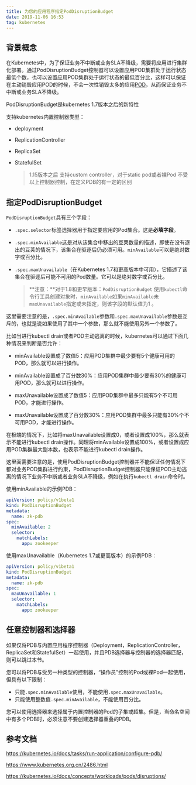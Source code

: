 ```yaml
---
title: 为您的应用程序指定PodDisruptionBudget
date: 2019-11-06 16:53
tag: kubernetes
---
```


## 背景概念

在Kubernetes中，为了保证业务不中断或业务SLA不降级，需要将应用进行集群化部署。通过PodDisruptionBudget控制器可以设置应用POD集群处于运行状态最低个数，也可以设置应用POD集群处于运行状态的最低百分比，这样可以保证在主动销毁应用POD的时候，不会一次性销毁太多的应用[POD](https://www.kubernetes.org.cn/kubernetes-pod)，从而保证业务不中断或业务SLA不降级。

PodDisruptionBudget是kubernetes 1.7版本之后的新特性

支持kubernetes内置控制器类型：

- deployment

- ReplicationController

- ReplicaSet

- StatefulSet

  > 1.15版本之后 支持custom controller，对于static pod或者裸Pod 不受以上控制器控制，在定义PDB的有一定的区别

## 指定PodDisruptionBudget

`PodDisruptionBudget`具有三个字段：

- `.spec.selector`标签选择器用于指定要应用的Pod集合。这是**必填字段**。

- `.spec.minAvailable`这是对从该集合中移出的豆荚数量的描述，即使在没有逐出的豆荚的情况下，该集合在驱逐后仍必须可用。`minAvailable`可以是绝对数字或百分比。

- `.spec.maxUnavailable`（在Kubernetes 1.7和更高版本中可用），它描述了该集合在驱逐后可能不可用的Pod数量。它可以是绝对数字或百分比。

  > **注意：**对于1.8和更早版本：`PodDisruptionBudget` 使用`kubectl`命令行工具创建对象时，`minAvailable`如果`minAvailable`未`maxUnavailable`指定或未指定，则该字段的默认值为1 。

这里需要注意的是，`.spec.minAvailable`参数和`.spec.maxUnavailable`参数是互斥的，也就是说如果使用了其中一个参数，那么就不能使用另外一个参数了。

比如当进行kubectl drain或者POD主动逃离的时候，kubernetes可以通过下面几种情况来判断是否允许：

- minAvailable设置成了数值5：应用POD集群中最少要有5个健康可用的POD，那么就可以进行操作。

- minAvailable设置成了百分数30%：应用POD集群中最少要有30%的健康可用POD，那么就可以进行操作。

- maxUnavailable设置成了数值5：应用POD集群中最多只能有5个不可用POD，才能进行操作。

- maxUnavailable设置成了百分数30%：应用POD集群中最多只能有30%个不可用POD，才能进行操作。

在极端的情况下，比如将maxUnavailable设置成0，或者设置成100%，那么就表示不能进行kubectl drain操作。同理将minAvailable设置成100%，或者设置成应用POD集群最大副本数，也表示不能进行kubectl drain操作。

这里面需要注意的是，使用PodDisruptionBudget控制器并不能保证任何情况下都对业务POD集群进行约束，PodDisruptionBudget控制器只能保证POD主动逃离的情况下业务不中断或者业务SLA不降级，例如在执行`kubectl drain`命令时。

使用minAvailable的示例PDB：

```yaml
apiVersion: policy/v1beta1
kind: PodDisruptionBudget
metadata:
  name: zk-pdb
spec:
  minAvailable: 2
  selector:
    matchLabels:
      app: zookeeper
```

使用maxUnavailable（Kubernetes 1.7或更高版本）的示例PDB：

```yaml
apiVersion: policy/v1beta1
kind: PodDisruptionBudget
metadata:
  name: zk-pdb
spec:
  maxUnavailable: 1
  selector:
    matchLabels:
      app: zookeeper
```

## 任意控制器和选择器

如果仅将PDB与内置应用程序控制器（Deployment，ReplicationController，ReplicaSet和StatefulSet）一起使用，并且PDB选择器与控制器的选择器匹配，则可以跳过本节。

您可以将PDB与受另一种类型的控制器，“操作员”控制的Pod或裸Pod一起使用，但具有以下限制：

- 只能`.spec.minAvailable`使用，不能使用`.spec.maxUnavailable`。
- 只能使用整数值`.spec.minAvailable`，不能使用百分比。

您可以使用选择器来选择属于内置控制器的Pod的子集或超集。但是，当命名空间中有多个PDB时，必须注意不要创建选择器重叠的PDB。

## 参考文档

https://kubernetes.io/docs/tasks/run-application/configure-pdb/

https://www.kubernetes.org.cn/2486.html

https://kubernetes.io/docs/concepts/workloads/pods/disruptions/